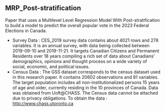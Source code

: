 ## MRP_Post-stratification

Paper that uses a Multilevel Level Regression Model With Post-stratification to build a model to predict the overall popular vote in the 2023 Federal Elections in Canada. 

- Survey  Data : CES_2019 survey data contains about 4021 rows and 278 variables. It is an annual survey, with data being collected between 2019-09-10 and 2019-11-21. It targets Canadian Citizens and Permanent Residents over 18 years compiling a rich set of data about Canadians’ demographics, opinions and thought process on a wide variety of social, economic, and political issues.
- Census Data : The GSS dataset corresponds to the census dataset used in this research paper. It contains 20602 observations and 81 variables. The target population includes all non-institutionalized persons 15 years of age and older, currently residing in the 10 provinces of Canada. Data was obtained from Uoft@CHASS. The Census data cannot be attached due to privacy obligations. To obtain the data : http://www.chass.utoronto.ca



